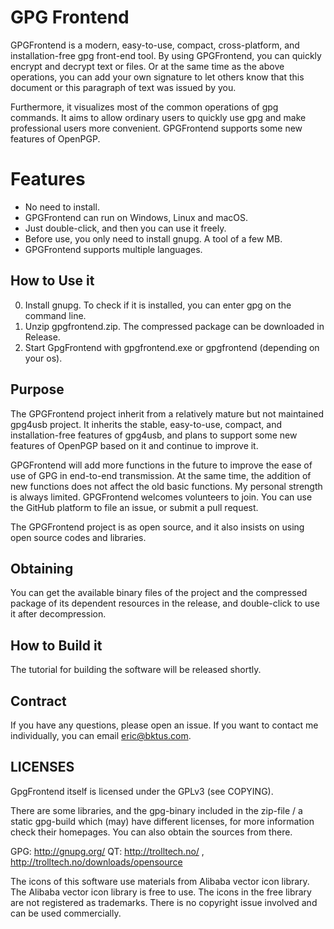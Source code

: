 # GPG Frontend

GPGFrontend is a modern, easy-to-use, compact, cross-platform, and installation-free gpg front-end tool. By using
GPGFrontend, you can quickly encrypt and decrypt text or files. Or at the same time as the above operations, you can add
your own signature to let others know that this document or this paragraph of text was issued by you.

Furthermore, it visualizes most of the common operations of gpg commands. It aims to allow ordinary users to quickly use
gpg and make professional users more convenient. GPGFrontend supports some new features of OpenPGP.

# Features
- No need to install.
- GPGFrontend can run on Windows, Linux and macOS.
- Just double-click, and then you can use it freely.
- Before use, you only need to install gnupg. A tool of a few MB.
- GPGFrontend supports multiple languages.

How to Use it
---------

0. Install gnupg. To check if it is installed, you can enter gpg on the command line.
1. Unzip gpgfrontend.zip. The compressed package can be downloaded in Release.
2. Start GpgFrontend with gpgfrontend.exe or gpgfrontend (depending on your os).

Purpose
-----
The GPGFrontend project inherit from a relatively mature but not maintained gpg4usb project. It inherits the stable,
easy-to-use, compact, and installation-free features of gpg4usb, and plans to support some new features of OpenPGP based
on it and continue to improve it.

GPGFrontend will add more functions in the future to improve the ease of use of GPG in end-to-end transmission. At the
same time, the addition of new functions does not affect the old basic functions. My personal strength is always
limited. GPGFrontend welcomes volunteers to join. You can use the GitHub platform to file an issue, or submit a pull
request.

The GPGFrontend project is as open source, and it also insists on using open source codes and libraries.


Obtaining
---------
You can get the available binary files of the project and the compressed package of its dependent resources in the
release, and double-click to use it after decompression.

How to Build it
---------

The tutorial for building the software will be released shortly.

Contract
-------
If you have any questions, please open an issue. If you want to contact me individually, you can email eric@bktus.com.

LICENSES
--------
GpgFrontend itself is licensed under the GPLv3 (see COPYING).

There are some libraries, and the gpg-binary included in the zip-file / a static gpg-build which (may) have different
licenses, for more information check their homepages. You can also obtain the sources from there.

GPG: http://gnupg.org/
QT: http://trolltech.no/ , http://trolltech.no/downloads/opensource

The icons of this software use materials from Alibaba vector icon library. The Alibaba vector icon library is free to
use. The icons in the free library are not registered as trademarks. There is no copyright issue involved and can be
used commercially.

